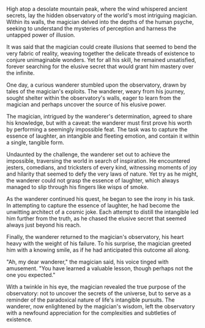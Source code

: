 High atop a desolate mountain peak, where the wind whispered ancient secrets, lay the hidden observatory of the world's most intriguing magician. Within its walls, the magician delved into the depths of the human psyche, seeking to understand the mysteries of perception and harness the untapped power of illusion.

It was said that the magician could create illusions that seemed to bend the very fabric of reality, weaving together the delicate threads of existence to conjure unimaginable wonders. Yet for all his skill, he remained unsatisfied, forever searching for the elusive secret that would grant him mastery over the infinite.

One day, a curious wanderer stumbled upon the observatory, drawn by tales of the magician's exploits. The wanderer, weary from his journey, sought shelter within the observatory's walls, eager to learn from the magician and perhaps uncover the source of his elusive power.

The magician, intrigued by the wanderer's determination, agreed to share his knowledge, but with a caveat: the wanderer must first prove his worth by performing a seemingly impossible feat. The task was to capture the essence of laughter, an intangible and fleeting emotion, and contain it within a single, tangible form.

Undaunted by the challenge, the wanderer set out to achieve the impossible, traversing the world in search of inspiration. He encountered jesters, comedians, and tricksters of every kind, witnessing moments of joy and hilarity that seemed to defy the very laws of nature. Yet try as he might, the wanderer could not grasp the essence of laughter, which always managed to slip through his fingers like wisps of smoke.

As the wanderer continued his quest, he began to see the irony in his task. In attempting to capture the essence of laughter, he had become the unwitting architect of a cosmic joke. Each attempt to distill the intangible led him further from the truth, as he chased the elusive secret that seemed always just beyond his reach.

Finally, the wanderer returned to the magician's observatory, his heart heavy with the weight of his failure. To his surprise, the magician greeted him with a knowing smile, as if he had anticipated this outcome all along.

"Ah, my dear wanderer," the magician said, his voice tinged with amusement. "You have learned a valuable lesson, though perhaps not the one you expected."

With a twinkle in his eye, the magician revealed the true purpose of the observatory: not to uncover the secrets of the universe, but to serve as a reminder of the paradoxical nature of life's intangible pursuits. The wanderer, now enlightened by the magician's wisdom, left the observatory with a newfound appreciation for the complexities and subtleties of existence.
